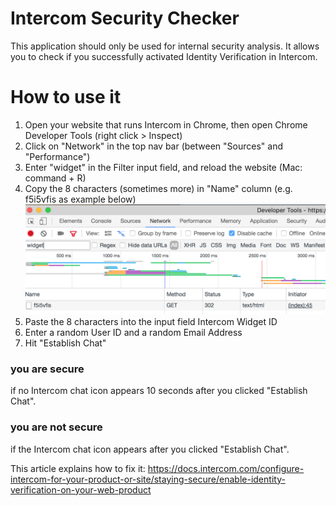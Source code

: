 # Intercom Security Checker 

This application should only be used for internal security analysis. It allows you to check if
you successfully activated Identity Verification in Intercom. 

# How to use it

1) Open your website that runs Intercom in Chrome, then open Chrome Developer Tools (right click > Inspect)
2) Click on "Network" in the top nav bar (between "Sources" and "Performance")
3) Enter "widget" in the Filter input field, and reload the website (Mac: command + R)
4) Copy the 8 characters (sometimes more) in "Name" column (e.g. f5i5vfis as example below)
![alt text](./assets/img/1-widget.png)
5) Paste the 8 characters into the input field Intercom Widget ID
6) Enter a random User ID and a random Email Address
7) Hit "Establish Chat"

### you are secure
if no Intercom chat icon appears 10 seconds after you clicked "Establish Chat".

### you are not secure
if the Intercom chat icon appears after you clicked "Establish Chat".

This article explains how to fix it: https://docs.intercom.com/configure-intercom-for-your-product-or-site/staying-secure/enable-identity-verification-on-your-web-product


